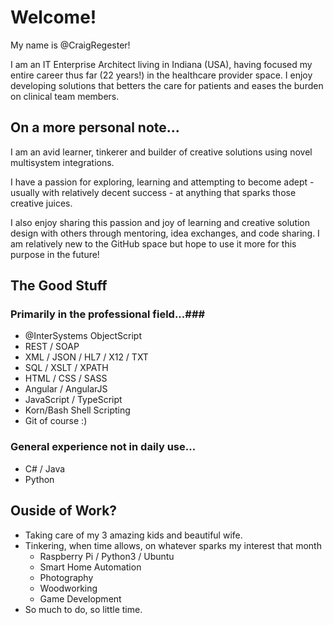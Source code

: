 # Welcome! # 
My name is @CraigRegester!

I am an IT Enterprise Architect living in Indiana (USA), having focused my entire career thus far (22 years!) in the healthcare provider space. I enjoy developing solutions that betters the care for patients and eases the burden on clinical team members.

## On a more personal note... ##
I am an avid learner, tinkerer and builder of creative solutions using novel multisystem integrations.

I have a passion for exploring, learning and attempting to become adept - usually with relatively decent success - at anything that sparks those creative juices.

I also enjoy sharing this passion and joy of learning and creative solution design with others through mentoring, idea exchanges, and code sharing. I am relatively new to the GitHub space but hope to use it more for this purpose in the future!

## The Good Stuff ##
### Primarily in the professional field...###
- @InterSystems ObjectScript
- REST / SOAP
- XML / JSON / HL7 / X12 / TXT
- SQL / XSLT / XPATH
- HTML / CSS / SASS
- Angular / AngularJS
- JavaScript / TypeScript
- Korn/Bash Shell Scripting
- Git of course :)

### General experience not in daily use... ###
- C# / Java
- Python

## Ouside of Work? ##
- Taking care of my 3 amazing kids and beautiful wife.
- Tinkering, when time allows, on whatever sparks my interest that month
  - Raspberry Pi / Python3 / Ubuntu
  - Smart Home Automation
  - Photography
  - Woodworking
  - Game Development
- So much to do, so little time.